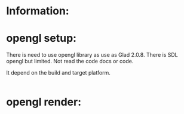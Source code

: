 # Information:



# opengl setup:
  There is need to use opengl library as use as Glad 2.0.8. There is SDL opengl but limited. Not read the code docs or code.

  It depend on the build and target platform.

```
```


# opengl render:

```
```